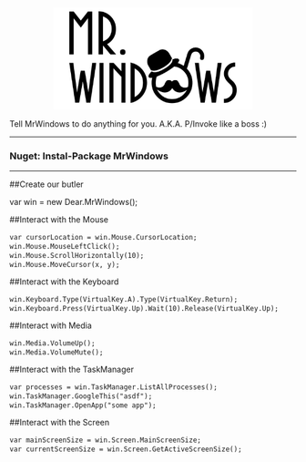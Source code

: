 <p align="center">
  <img src="https://raw.githubusercontent.com/MrWindows/MrWindows/master/Assets/MrWindows_horizontal.png" width="350px" alt="Mr. Windows" />
</p>
Tell MrWindows to do anything for you. A.K.A. P/Invoke like a boss :)

---
### Nuget: Instal-Package MrWindows
---

##Create our butler

var win = new Dear.MrWindows();

##Interact with the Mouse
```
var cursorLocation = win.Mouse.CursorLocation;
win.Mouse.MouseLeftClick();
win.Mouse.ScrollHorizontally(10);
win.Mouse.MoveCursor(x, y);
```

##Interact with the Keyboard
```
win.Keyboard.Type(VirtualKey.A).Type(VirtualKey.Return);
win.Keyboard.Press(VirtualKey.Up).Wait(10).Release(VirtualKey.Up);
```
##Interact with Media
```
win.Media.VolumeUp();
win.Media.VolumeMute();
```

##Interact with the TaskManager
```
var processes = win.TaskManager.ListAllProcesses();
win.TaskManager.GoogleThis("asdf");
win.TaskManager.OpenApp("some app");
```

##Interact with the Screen
```
var mainScreenSize = win.Screen.MainScreenSize;
var currentScreenSize = win.Screen.GetActiveScreenSize();
```
